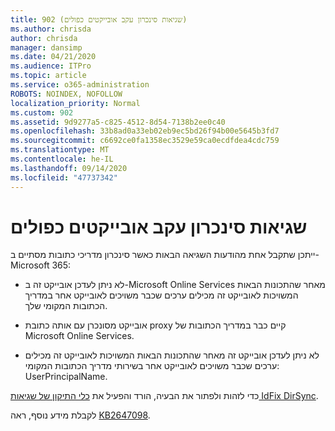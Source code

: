 ```yaml
---
title: 902 (שגיאות סינכרון עקב אובייקטים כפולים)
ms.author: chrisda
author: chrisda
manager: dansimp
ms.date: 04/21/2020
ms.audience: ITPro
ms.topic: article
ms.service: o365-administration
ROBOTS: NOINDEX, NOFOLLOW
localization_priority: Normal
ms.custom: 902
ms.assetid: 9d9277a5-c825-4512-8d54-7138b2ee0c40
ms.openlocfilehash: 33b8ad0a33eb02eb9ec5bd26f94b00e5645b3fd7
ms.sourcegitcommit: c6692ce0fa1358ec3529e59ca0ecdfdea4cdc759
ms.translationtype: MT
ms.contentlocale: he-IL
ms.lasthandoff: 09/14/2020
ms.locfileid: "47737342"
---
```

# <a name="sync-errors-due-to-duplicate-objects"></a>שגיאות סינכרון עקב אובייקטים כפולים

ייתכן שתקבל אחת מהודעות השגיאה הבאות כאשר סינכרון מדריכי כתובות מסתיים ב-Microsoft 365:

- לא ניתן לעדכן אובייקט זה ב-Microsoft Online Services מאחר שהתכונות הבאות המשויכות לאובייקט זה מכילים ערכים שכבר משויכים לאובייקט אחר במדריך הכתובות המקומי שלך.

- אובייקט מסונכרן עם אותה כתובת proxy קיים כבר במדריך הכתובות של Microsoft Online Services.

- לא ניתן לעדכן אובייקט זה מאחר שהתכונות הבאות המשויכות לאובייקט זה מכילים ערכים שכבר משויכים לאובייקט אחר בשירותי מדריך הכתובות המקומי: UserPrincipalName.

כדי לזהות ולפתור את הבעיה, הורד והפעיל את [כלי התיקון של שגיאות IdFix DirSync](https://www.microsoft.com/download/details.aspx?id=36832).

לקבלת מידע נוסף, ראה [KB2647098](https://support.microsoft.com/help/2647098/duplicate-or-invalid-attributes-prevent-directory-synchronization-in-o).
